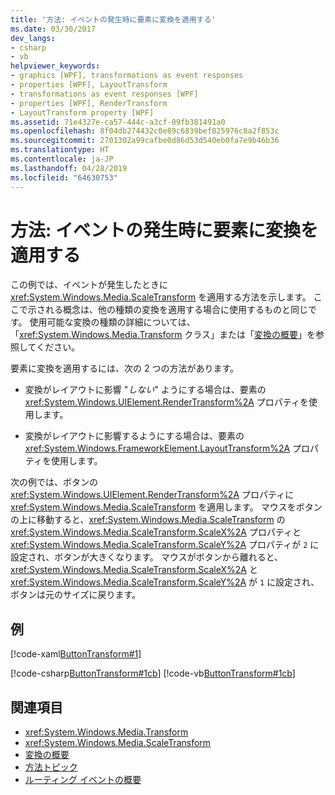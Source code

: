 ```yaml
---
title: '方法: イベントの発生時に要素に変換を適用する'
ms.date: 03/30/2017
dev_langs:
- csharp
- vb
helpviewer_keywords:
- graphics [WPF], transformations as event responses
- properties [WPF], LayoutTransform
- transformations as event responses [WPF]
- properties [WPF], RenderTransform
- LayoutTransform property [WPF]
ms.assetid: 71e4327e-ca57-444c-a3cf-09fb381491a0
ms.openlocfilehash: 8f04db274432c0e89c6839bef825976c8a2f853c
ms.sourcegitcommit: 2701302a99cafbe0d86d53d540eb0fa7e9b46b36
ms.translationtype: HT
ms.contentlocale: ja-JP
ms.lasthandoff: 04/28/2019
ms.locfileid: "64630753"
---
```

# <a name="how-to-apply-a-transform-to-an-element-when-an-event-occurs"></a>方法: イベントの発生時に要素に変換を適用する
この例では、イベントが発生したときに <xref:System.Windows.Media.ScaleTransform> を適用する方法を示します。 ここで示される概念は、他の種類の変換を適用する場合に使用するものと同じです。 使用可能な変換の種類の詳細については、「<xref:System.Windows.Media.Transform> クラス」または「[変換の概要](transforms-overview.md)」を参照してください。  
  
 要素に変換を適用するには、次の 2 つの方法があります。  
  
- 変換がレイアウトに影響 "*しない*" ようにする場合は、要素の <xref:System.Windows.UIElement.RenderTransform%2A> プロパティを使用します。  
  
- 変換がレイアウトに影響するようにする場合は、要素の <xref:System.Windows.FrameworkElement.LayoutTransform%2A> プロパティを使用します。  
  
 次の例では、ボタンの <xref:System.Windows.UIElement.RenderTransform%2A> プロパティに <xref:System.Windows.Media.ScaleTransform> を適用します。 マウスをボタンの上に移動すると、<xref:System.Windows.Media.ScaleTransform> の <xref:System.Windows.Media.ScaleTransform.ScaleX%2A> プロパティと <xref:System.Windows.Media.ScaleTransform.ScaleY%2A> プロパティが `2` に設定され、ボタンが大きくなります。 マウスがボタンから離れると、<xref:System.Windows.Media.ScaleTransform.ScaleX%2A> と <xref:System.Windows.Media.ScaleTransform.ScaleY%2A> が `1` に設定され、ボタンは元のサイズに戻ります。  
  
## <a name="example"></a>例  
 [!code-xaml[ButtonTransform#1](~/samples/snippets/csharp/VS_Snippets_Wpf/ButtonTransform/CSharp/ButtonTransformExample.xaml#1)]  
  
 [!code-csharp[ButtonTransform#1cb](~/samples/snippets/csharp/VS_Snippets_Wpf/ButtonTransform/CSharp/ButtonTransformExample.xaml.cs#1cb)]
 [!code-vb[ButtonTransform#1cb](~/samples/snippets/visualbasic/VS_Snippets_Wpf/ButtonTransform/VisualBasic/ButtonTransformExample.xaml.vb#1cb)]  
  
## <a name="see-also"></a>関連項目

- <xref:System.Windows.Media.Transform>
- <xref:System.Windows.Media.ScaleTransform>
- [変換の概要](transforms-overview.md)
- [方法トピック](transformations-how-to-topics.md)
- [ルーティング イベントの概要](../advanced/routed-events-overview.md)
